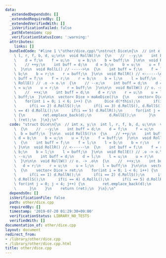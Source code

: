 ```yaml
---
data:
  _extendedDependsOn: []
  _extendedRequiredBy: []
  _extendedVerifiedWith: []
  _isVerificationFailed: false
  _pathExtension: cpp
  _verificationStatusIcon: ':warning:'
  attributes:
    links: []
  bundledCode: "#line 1 \"other/dice.cpp\"\nstruct Dice\n{\n  // int x, y;\n  int\
    \ l, r, f, b, d, u;\n\n  void RollN()\n  {\n    //  --y;\n    int buff = d;\n\
    \    d = f;\n    f = u;\n    u = b;\n    b = buff;\n  }\n\n  void RollS()\n  {\n\
    \    // ++y;\n    int buff = d;\n    d = b;\n    b = u;\n    u = f;\n    f = buff;\n\
    \  }\n\n  void RollL() // ----->\n  {\n    int buff = f;\n    f = l;\n    l =\
    \ b;\n    b = r;\n    r = buff;\n  }\n\n  void RollR() // <------\n  {\n    int\
    \ buff = f;\n    f = r;\n    r = b;\n    b = l;\n    l = buff;\n  }\n\n  void\
    \ RollE() // .o -> o.\n  {\n    // --x;\n    int buff = d;\n    d = l;\n    l\
    \ = u;\n    u = r;\n    r = buff;\n  }\n\n\n  void RollW() // o. -> .o\n  {\n\
    \    //  ++x;\n    int buff = d;\n    d = r;\n    r = u;\n    u = l;\n    l =\
    \ buff;\n  }\n\n\n  vector< Dice > makeDice()\n  {\n    vector< Dice > ret;\n\
    \    for(int i = 0; i < 6; i++) {\n      Dice d(*this);\n      if(i == 1) d.RollN();\n\
    \      if(i == 2) d.RollS();\n      if(i == 3) d.RollS(), d.RollS();\n      if(i\
    \ == 4) d.RollL();\n      if(i == 5) d.RollR();\n      for(int j = 0; j < 4; j++)\
    \ {\n        ret.emplace_back(d);\n        d.RollE();\n      }\n    }\n    return\
    \ (ret);\n  }\n};\n"
  code: "struct Dice\n{\n  // int x, y;\n  int l, r, f, b, d, u;\n\n  void RollN()\n\
    \  {\n    //  --y;\n    int buff = d;\n    d = f;\n    f = u;\n    u = b;\n  \
    \  b = buff;\n  }\n\n  void RollS()\n  {\n    // ++y;\n    int buff = d;\n   \
    \ d = b;\n    b = u;\n    u = f;\n    f = buff;\n  }\n\n  void RollL() // ----->\n\
    \  {\n    int buff = f;\n    f = l;\n    l = b;\n    b = r;\n    r = buff;\n \
    \ }\n\n  void RollR() // <------\n  {\n    int buff = f;\n    f = r;\n    r =\
    \ b;\n    b = l;\n    l = buff;\n  }\n\n  void RollE() // .o -> o.\n  {\n    //\
    \ --x;\n    int buff = d;\n    d = l;\n    l = u;\n    u = r;\n    r = buff;\n\
    \  }\n\n\n  void RollW() // o. -> .o\n  {\n    //  ++x;\n    int buff = d;\n \
    \   d = r;\n    r = u;\n    u = l;\n    l = buff;\n  }\n\n\n  vector< Dice > makeDice()\n\
    \  {\n    vector< Dice > ret;\n    for(int i = 0; i < 6; i++) {\n      Dice d(*this);\n\
    \      if(i == 1) d.RollN();\n      if(i == 2) d.RollS();\n      if(i == 3) d.RollS(),\
    \ d.RollS();\n      if(i == 4) d.RollL();\n      if(i == 5) d.RollR();\n     \
    \ for(int j = 0; j < 4; j++) {\n        ret.emplace_back(d);\n        d.RollE();\n\
    \      }\n    }\n    return (ret);\n  }\n};\n"
  dependsOn: []
  isVerificationFile: false
  path: other/dice.cpp
  requiredBy: []
  timestamp: '2019-07-20 01:29:30+09:00'
  verificationStatus: LIBRARY_NO_TESTS
  verifiedWith: []
documentation_of: other/dice.cpp
layout: document
redirect_from:
- /library/other/dice.cpp
- /library/other/dice.cpp.html
title: other/dice.cpp
---
```

